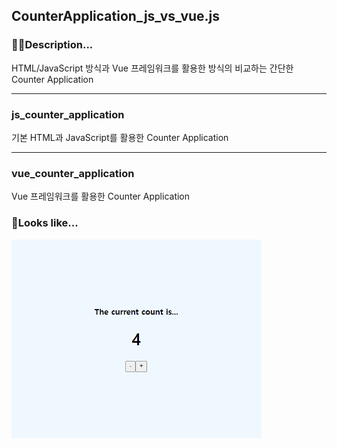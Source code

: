 ## CounterApplication_js_vs_vue.js

### 🧑‍💻Description...

HTML/JavaScript 방식과 Vue 프레임워크를 활용한 방식의 비교하는 간단한 Counter Application

---

### js_counter_application 

기본 HTML과 JavaScript를 활용한 Counter Application

---

### vue_counter_application

Vue 프레임워크를 활용한 Counter Application

### 🥸Looks like...
<img src="https://github.com/kaleb96/CounterApplication_js_vs_vue.js/blob/main/vue-counter-app/counter.png" width="400px">
